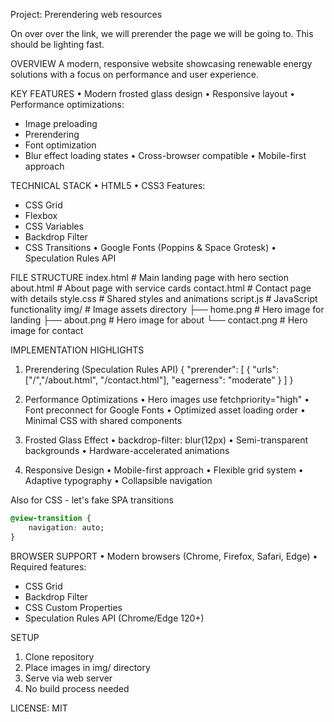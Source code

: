Project: Prerendering web resources

On over over the link, we will prerender the page we will be going to.
This should be lighting fast. 


OVERVIEW
A modern, responsive website showcasing renewable energy solutions with a focus on performance and user experience.

KEY FEATURES
• Modern frosted glass design
• Responsive layout
• Performance optimizations:
  - Image preloading
  - Prerendering
  - Font optimization
  - Blur effect loading states
• Cross-browser compatible
• Mobile-first approach

TECHNICAL STACK
• HTML5
• CSS3 Features:
  - CSS Grid
  - Flexbox
  - CSS Variables
  - Backdrop Filter
  - CSS Transitions
• Google Fonts (Poppins & Space Grotesk)
• Speculation Rules API

FILE STRUCTURE
index.html          # Main landing page with hero section
about.html         # About page with service cards
contact.html       # Contact page with details
style.css         # Shared styles and animations
script.js         # JavaScript functionality
img/              # Image assets directory
  ├── home.png    # Hero image for landing
  ├── about.png   # Hero image for about
  └── contact.png # Hero image for contact

IMPLEMENTATION HIGHLIGHTS

1. Prerendering (Speculation Rules API)
   {
       "prerender": [
           {
               "urls": ["/","/about.html", "/contact.html"],
               "eagerness": "moderate"
           }
       ]
   }

2. Performance Optimizations
   • Hero images use fetchpriority="high"
   • Font preconnect for Google Fonts
   • Optimized asset loading order
   • Minimal CSS with shared components

3. Frosted Glass Effect
   • backdrop-filter: blur(12px)
   • Semi-transparent backgrounds
   • Hardware-accelerated animations

4. Responsive Design
   • Mobile-first approach
   • Flexible grid system
   • Adaptive typography
   • Collapsible navigation

Also for CSS - let's fake SPA transitions

```css
@view-transition {
    navigation: auto;
}
```



BROWSER SUPPORT
• Modern browsers (Chrome, Firefox, Safari, Edge)
• Required features:
  - CSS Grid
  - Backdrop Filter
  - CSS Custom Properties
  - Speculation Rules API (Chrome/Edge 120+)

SETUP
1. Clone repository
2. Place images in img/ directory
3. Serve via web server
4. No build process needed

LICENSE: MIT 